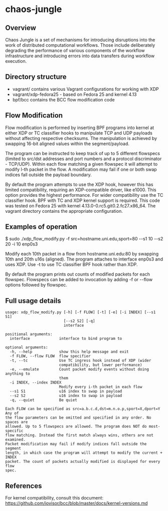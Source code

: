 # chaos-jungle

## Overview

Chaos Jungle is a set of mechanisms for introducing disruptions into the work of distributed computational workflows. Those include deliberately degrading the performance of various components of the workflow infrastructure and introducing errors into data transfers during workflow execution.

## Directory structure

- vagrant/ contains various Vagrant configurations for working with XDP
- vagrant/xdp-fedora25 - based on Fedora 25 and kernel 4.13
- bpf/bcc contains the BCC flow modification code 

## Flow Modification

Flow modification is performed by inserting BPF programs into kernel at either XDP or TC classifier hooks to manipulate TCP and UDP payloads without affecting respective checksums. The manipulation is achieved by swapping 16-bit aligned values within the segment/payload.

The program can be instructed to keep track of up to 5 different flowspecs (limited to src/dst addresses and port numbers and a protocol discriminator - TCP/UDP). Within each flow matching a given flowspec it will attempt to modify I-th packet in the flow. A modification may fail if one or both swap indices fall outside the payload boundary. 

By default the program attempts to use the XDP hook, however this has limited compatibility, requiring an XDP-compatible driver, like e1000. This option provides the highest performance. For wider compatibility use the TC classifier hook. BPF with TC and XDP kernel support is required. This code was tested on Fedora 25 with kernel 4.13.0-0.rc5.git0.2.fc27.x86_64. The vagrant directory contains the appropriate configuration. 

## Examples of operation

$ sudo ./xdp_flow_modify.py -f src=hostname.uni.edu,sport=80 --s1 10 --s2 20 -i 10 enp0s3

Modify each 10th packet in a flow from hostname.uni.edu:80 by swapping 10th and 20th u16s (aligned). The program attaches to interface enp0s3 and uses XDP. Use -t to use TC classifier BPF hook rather than XDP. 

By default the program prints out counts of modified packets for each flowspec. Flowspecs can be added to invocation by adding -f or --flow options followed by flowspec. 

## Full usage details
```
usage: xdp_flow_modify.py [-h] [-f FLOW] [-t] [-e] [-i INDEX] [--s1 S1]
                          [--s2 S2] [-q]
                          interface

positional arguments:
  interface             interface to bind program to

optional arguments:
  -h, --help            show this help message and exit
  -f FLOW, --flow FLOW  flow specifier
  -t, --tc              Use TC ingress hook instead of XDP (wider
                        compatibility, but lower performance)
  -e, --emulate         Count packet modify events without doing anything to
                        them
  -i INDEX, --index INDEX
                        Modify every i-th packet in each flow
  --s1 S1               u16 index to swap in payload
  --s2 S2               u16 index to swap in payload
  -q, --quiet           Be quiet

Each FLOW can be specified as src=a.b.c.d,dst=m.n.o.p,sport=X,dport=Y Any of
the flow parameters can be omitted and specified in any order. No spaces are
allowed. Up to 5 flowspecs are allowed. The program does NOT do most-specific
flow matching. Instead the first match always wins, others are not examined.
Packet modification may fail if modify indices fall outside the segment
length, in which case the program will attempt to modify the current + INDEX
packet. The count of packets actually modified is displayed for every flow
spec.
```

## References

For kernel compatibility, consult this document: https://github.com/iovisor/bcc/blob/master/docs/kernel-versions.md

